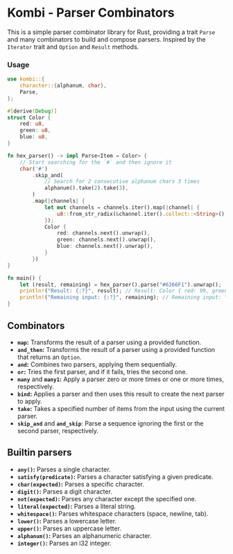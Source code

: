 # Kombi - Parser Combinators

This is a simple parser combinator library for Rust, providing a trait `Parse` and many combinators to build and compose parsers. Inspired by the `Iterator` trait and `Option` and `Result` methods.

### Usage

```rust
use kombi::{
    character::{alphanum, char},
    Parse,
};

#[derive(Debug)]
struct Color {
    red: u8,
    green: u8,
    blue: u8,
}

fn hex_parser() -> impl Parse<Item = Color> {
    // Start searching for the `#` and then ignore it
    char('#')
        .skip_and(
            // Search for 2 consecutive alphanum chars 3 times
            alphanum().take(2).take(3),
        )
        .map(|channels| {
            let mut channels = channels.iter().map(|channel| {
                u8::from_str_radix(&channel.iter().collect::<String>(), 16).unwrap()
            });
            Color {
                red: channels.next().unwrap(),
                green: channels.next().unwrap(),
                blue: channels.next().unwrap(),
            }
        })
}

fn main() {
    let (result, remaining) = hex_parser().parse("#6366F1").unwrap();
    println!("Result: {:?}", result); // Result: Color { red: 99, green: 102, blue: 241 }
    println!("Remaining input: {:?}", remaining); // Remaining input: ""
}
```

## Combinators

- **`map`:** Transforms the result of a parser using a provided function.
- **`and_then`:** Transforms the result of a parser using a provided function that returns an `Option`.
- **`and`:** Combines two parsers, applying them sequentially.
- **`or`:** Tries the first parser, and if it fails, tries the second one.
- **`many`** and **`many1`:** Apply a parser zero or more times or one or more times, respectively.
- **`bind`:** Applies a parser and then uses this result to create the next parser to apply.
- **`take`:** Takes a specified number of items from the input using the current parser.
- **`skip_and`** and **`and_skip`**: Parse a sequence ignoring the first or the second parser, respectively.

## Builtin parsers

- **`any()`:** Parses a single character.
- **`satisfy(predicate)`:** Parses a character satisfying a given predicate.
- **`char(expected)`:** Parses a specific character.
- **`digit()`:** Parses a digit character.
- **`not(expected)`:** Parses any character except the specified one.
- **`literal(expected)`:** Parses a literal string.
- **`whitespace()`:** Parses whitespace characters (space, newline, tab).
- **`lower()`:** Parses a lowercase letter.
- **`upper()`:** Parses an uppercase letter.
- **`alphanum()`:** Parses an alphanumeric character.
- **`integer()`:** Parses an i32 integer.
